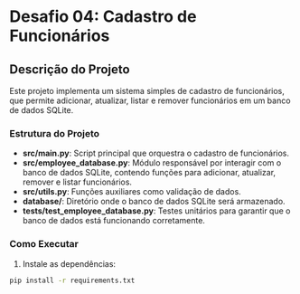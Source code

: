 # Desafio 04: Cadastro de Funcionários

## Descrição do Projeto

Este projeto implementa um sistema simples de cadastro de funcionários, que permite adicionar, atualizar, listar e remover funcionários em um banco de dados SQLite.

### Estrutura do Projeto

- **src/main.py**: Script principal que orquestra o cadastro de funcionários.
- **src/employee_database.py**: Módulo responsável por interagir com o banco de dados SQLite, contendo funções para adicionar, atualizar, remover e listar funcionários.
- **src/utils.py**: Funções auxiliares como validação de dados.
- **database/**: Diretório onde o banco de dados SQLite será armazenado.
- **tests/test_employee_database.py**: Testes unitários para garantir que o banco de dados está funcionando corretamente.

### Como Executar

1. Instale as dependências:

```bash
pip install -r requirements.txt
